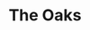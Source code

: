 ---
title: The Oaks
phone: (877) 660-9147
website: https://www.irvinecompanyapartments.com/communities/north-park
management: Irvine Management Company
location: "San Jose"
tags: []
---